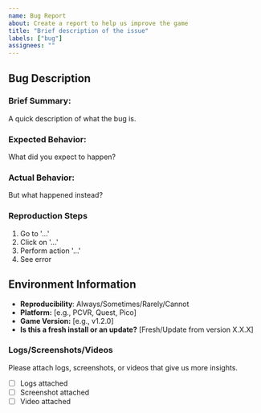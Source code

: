 ```yaml
---
name: Bug Report
about: Create a report to help us improve the game
title: "Brief description of the issue"
labels: ["bug"]
assignees: ""
---
```


## Bug Description
### Brief Summary:
A quick description of what the bug is.

### Expected Behavior:
What did you expect to happen?

### Actual Behavior:
But what happened instead?

### Reproduction Steps
1. Go to '...'
2. Click on '...'
3. Perform action '...'
4. See error

## Environment Information
- **Reproducibility**: Always/Sometimes/Rarely/Cannot
- **Platform:** [e.g., PCVR, Quest, Pico]
- **Game Version:** [e.g., v1.2.0]
- **Is this a fresh install or an update?** [Fresh/Update from version X.X.X]

### Logs/Screenshots/Videos
Please attach logs, screenshots, or videos that give us more insights.
- [ ] Logs attached
- [ ] Screenshot attached
- [ ] Video attached
